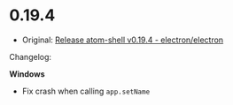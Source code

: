 # 0.19.4

* Original: [Release atom-shell v0.19.4 - electron/electron](https://github.com/electron/electron/releases/tag/v0.19.4)

Changelog:

**Windows**

* Fix crash when calling `app.setName`
